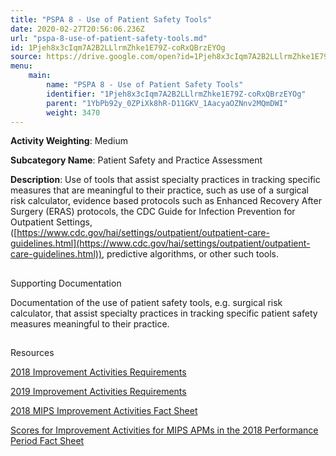 ```yaml
---
title: "PSPA 8 - Use of Patient Safety Tools"
date: 2020-02-27T20:56:06.236Z
url: "pspa-8-use-of-patient-safety-tools.md"
id: 1Pjeh8x3cIqm7A2B2LLlrmZhke1E79Z-coRxQBrzEYOg
source: https://drive.google.com/open?id=1Pjeh8x3cIqm7A2B2LLlrmZhke1E79Z-coRxQBrzEYOg
menu:
    main:
        name: "PSPA 8 - Use of Patient Safety Tools"
        identifier: "1Pjeh8x3cIqm7A2B2LLlrmZhke1E79Z-coRxQBrzEYOg"
        parent: "1YbPb92y_0ZPiXk8hR-D11GKV_1AacyaOZNnv2MQmDWI"
        weight: 3470
---
```









**Activity Weighting**: Medium

**Subcategory Name**: Patient Safety and Practice Assessment

**Description**: Use of tools that assist specialty practices in tracking specific measures that are meaningful to their practice, such as use of a surgical risk calculator, evidence based protocols such as Enhanced Recovery After Surgery (ERAS) protocols, the CDC Guide for Infection Prevention for Outpatient Settings, ([https://www.cdc.gov/hai/settings/outpatient/outpatient-care-guidelines.html](https://www.cdc.gov/hai/settings/outpatient/outpatient-care-guidelines.html)), predictive algorithms, or other such tools.







## 

Supporting Documentation

Documentation of the use of patient safety tools, e.g. surgical risk calculator, that assist specialty practices in tracking specific patient safety measures meaningful to their practice.







## 

Resources

[2018 Improvement Activities Requirements](https://qpp.cms.gov/mips/improvement-activities?py=2018)

[2019 Improvement Activities Requirements](https://qpp.cms.gov/mips/improvement-activities?py=2019)

[2018 MIPS Improvement Activities Fact Sheet](https://qpp.cms.gov/resource/2018%20MIPS%20Improvement%20Activities%20Fact%20Sheet)

[Scores for Improvement Activities for MIPS APMs in the 2018 Performance Period Fact Sheet](https://qpp.cms.gov/resource/2018%20MIPS%20APMs%20improvement%20Activities%20scores%20fact%20sheet)

